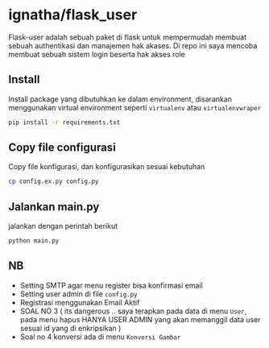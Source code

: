 # ignatha/flask_user


Flask-user adalah sebuah paket di flask untuk mempermudah membuat sebuah authentikasi dan manajemen hak akases. Di repo ini saya mencoba membuat sebuah sistem login beserta hak akses role


## Install

Install package yang dibutuhkan ke dalam environment, disarankan menggunakan virtual environment seperti `virtualenv` atau `virtualenvwraper`

```bash
pip install -r requirements.txt
```

## Copy file configurasi
Copy file konfigurasi, dan konfigurasikan sesuai kebutuhan

```bash
cp config.ex.py config.py
```

## Jalankan main.py
jalankan dengan perintah berikut

```bash
python main.py
```

## NB
- Setting SMTP agar menu register bisa konfirmasi email
- Setting user admin di file `config.py` 
- Registrasi menggunakan Email Aktif
- SOAL NO 3 ( its dangerous .. saya terapkan pada data di menu `User`, pada menu hapus HANYA USER ADMIN yang akan memanggil data user sesuai id yang di enkripsikan )
- Soal no 4 konversi ada di menu `Konversi Gambar`
